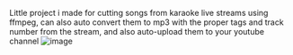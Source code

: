 Little project i made for cutting songs from karaoke live streams using ffmpeg, can also auto convert them to mp3 with the proper tags and track number from the stream, and also auto-upload them to your youtube channel
![image](https://github.com/user-attachments/assets/b8a9d86c-8965-42fe-9723-07a4ca20141c)
